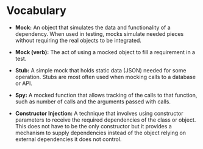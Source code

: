 # Vocabulary

- **Mock:** An object that simulates the data and functionality of a dependency. When used in testing, mocks simulate needed pieces without requiring the real objects to be integrated.

- **Mock (verb):** The act of using a mocked object to fill a requirement in a test.

- **Stub:** A simple mock that holds static data (JSON) needed for some operation. Stubs are most often used when mocking calls to a database or API.

- **Spy:** A mocked function that allows tracking of the calls to that function, such as number of calls and the arguments passed with calls.

- **Constructor Injection:** A technique that involves using constructor parameters to receive the required dependencies of the class or object. This does not have to be the only constructor but it provides a mechanism to supply dependencies instead of the object relying on external dependencies it does not control.

